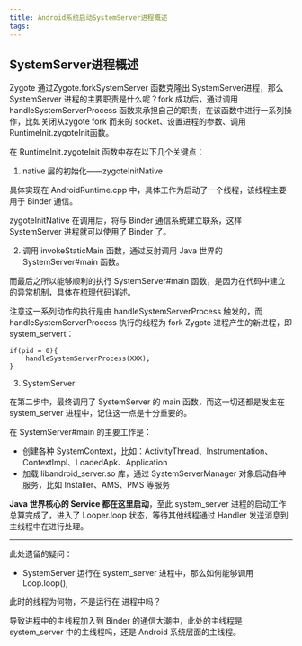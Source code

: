 ```yaml
---
title: Android系统启动SystemServer进程概述
tags:
---
```



## SystemServer进程概述

Zygote 通过Zygote.forkSystemServer 函数克隆出  SystemServer进程，那么  SystemServer 进程的主要职责是什么呢？fork 成功后，通过调用 handleSystemServerProcess 函数来承担自己的职责，在该函数中进行一系列操作，比如关闭从zygote fork 而来的 socket、设置进程的参数、调用 RuntimeInit.zygoteInit函数。


在 RuntimeInit.zygoteInit 函数中存在以下几个关键点：

1. native 层的初始化——zygoteInitNative

具体实现在 AndroidRuntime.cpp 中，具体工作为启动了一个线程，该线程主要用于 Binder 通信。

zygoteInitNative 在调用后，将与 Binder 通信系统建立联系，这样 SystemServer 进程就可以使用了 Binder 了。

2. 调用 invokeStaticMain 函数，通过反射调用 Java 世界的 SystemServer#main 函数。

而最后之所以能够顺利的执行 SystemServer#main 函数，是因为在代码中建立的异常机制，具体在梳理代码详述。


注意这一系列动作的执行是由 handleSystemServerProcess 触发的，而 handleSystemServerProcess 执行的线程为 fork Zygote 进程产生的新进程，即 system_servert：

```
if(pid = 0){
    handleSystemServerProcess(XXX);
}
```

3. SystemServer 


在第二步中，最终调用了 SystemServer 的 main 函数，而这一切还都是发生在 system_server 进程中，记住这一点是十分重要的。


在 SystemServer#main 的主要工作是：

* 创建各种 SystemContext，比如：ActivityThread、Instrumentation、ContextImpl、LoadedApk、Application
* 加载 libandroid_server.so 库，通过 SystemServerManager 对象启动各种服务，比如 Installer、AMS、PMS 等服务


**Java 世界核心的 Service 都在这里启动**，至此 system_server 进程的启动工作总算完成了，进入了 Looper.loop 状态，等待其他线程通过 Handler 发送消息到主线程中在进行处理。



---

此处遗留的疑问：


* SystemServer 运行在 system_server 进程中，那么如何能够调用 Loop.loop(),

此时的线程为何物，不是运行在 进程中吗？


导致进程中的主线程加入到 Binder 的通信大潮中，此处的主线程是 system_server 中的主线程吗，还是 Android 系统层面的主线程。
